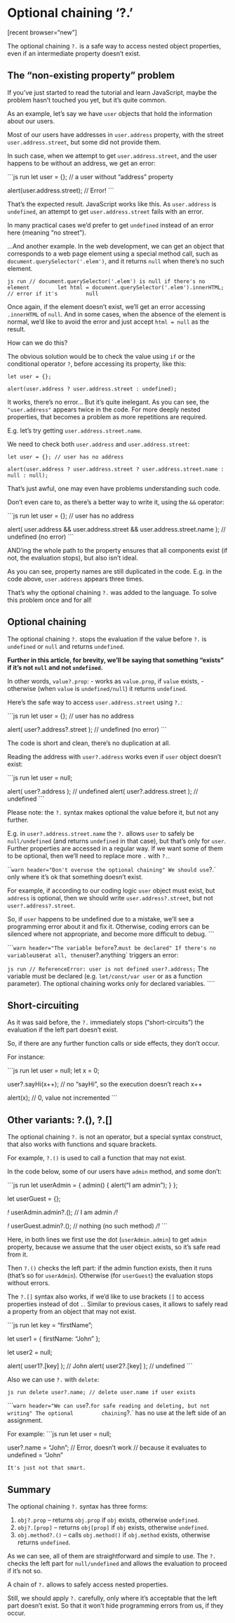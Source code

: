Optional chaining ‘?.’
======================

\[recent browser=“new”\]

The optional chaining `?.` is a safe way to access nested object properties, even if an intermediate property doesn’t exist.

The “non-existing property” problem
-----------------------------------

If you’ve just started to read the tutorial and learn JavaScript, maybe the problem hasn’t touched you yet, but it’s quite common.

As an example, let’s say we have `user` objects that hold the information about our users.

Most of our users have addresses in `user.address` property, with the street `user.address.street`, but some did not provide them.

In such case, when we attempt to get `user.address.street`, and the user happens to be without an address, we get an error:

\`\`\`js run let user = {}; // a user without “address” property

alert(user.address.street); // Error! \`\`\`

That’s the expected result. JavaScript works like this. As `user.address` is `undefined`, an attempt to get `user.address.street` fails with an error.

In many practical cases we’d prefer to get `undefined` instead of an error here (meaning “no street”).

…And another example. In the web development, we can get an object that corresponds to a web page element using a special method call, such as `document.querySelector('.elem')`, and it returns `null` when there’s no such element.

`js run // document.querySelector('.elem') is null if there's no element         let html = document.querySelector('.elem').innerHTML; // error if it's         null`

Once again, if the element doesn’t exist, we’ll get an error accessing `.innerHTML` of `null`. And in some cases, when the absence of the element is normal, we’d like to avoid the error and just accept `html = null` as the result.

How can we do this?

The obvious solution would be to check the value using `if` or the conditional operator `?`, before accessing its property, like this:

    let user = {};

    alert(user.address ? user.address.street : undefined);

It works, there’s no error… But it’s quite inelegant. As you can see, the `"user.address"` appears twice in the code. For more deeply nested properties, that becomes a problem as more repetitions are required.

E.g. let’s try getting `user.address.street.name`.

We need to check both `user.address` and `user.address.street`:

    let user = {}; // user has no address

    alert(user.address ? user.address.street ? user.address.street.name : null : null);

That’s just awful, one may even have problems understanding such code.

Don’t even care to, as there’s a better way to write it, using the `&&` operator:

\`\`\`js run let user = {}; // user has no address

alert( user.address && user.address.street && user.address.street.name ); // undefined (no error) \`\`\`

AND’ing the whole path to the property ensures that all components exist (if not, the evaluation stops), but also isn’t ideal.

As you can see, property names are still duplicated in the code. E.g. in the code above, `user.address` appears three times.

That’s why the optional chaining `?.` was added to the language. To solve this problem once and for all!

Optional chaining
-----------------

The optional chaining `?.` stops the evaluation if the value before `?.` is `undefined` or `null` and returns `undefined`.

**Further in this article, for brevity, we’ll be saying that something “exists” if it’s not `null` and not `undefined`.**

In other words, `value?.prop`: - works as `value.prop`, if `value` exists, - otherwise (when `value` is `undefined/null`) it returns `undefined`.

Here’s the safe way to access `user.address.street` using `?.`:

\`\`\`js run let user = {}; // user has no address

alert( user?.address?.street ); // undefined (no error) \`\`\`

The code is short and clean, there’s no duplication at all.

Reading the address with `user?.address` works even if `user` object doesn’t exist:

\`\`\`js run let user = null;

alert( user?.address ); // undefined alert( user?.address.street ); // undefined \`\`\`

Please note: the `?.` syntax makes optional the value before it, but not any further.

E.g. in `user?.address.street.name` the `?.` allows `user` to safely be `null/undefined` (and returns `undefined` in that case), but that’s only for `user`. Further properties are accessed in a regular way. If we want some of them to be optional, then we’ll need to replace more `.` with `?.`.

\`\``warn header="Don't overuse the optional chaining" We should use`?.\` only where it’s ok that something doesn’t exist.

For example, if according to our coding logic `user` object must exist, but `address` is optional, then we should write `user.address?.street`, but not `user?.address?.street`.

So, if `user` happens to be undefined due to a mistake, we’ll see a programming error about it and fix it. Otherwise, coding errors can be silenced where not appropriate, and become more difficult to debug. \`\`\`

\`\`\``warn header="The variable before`?.`must be declared" If there's no variable`user`at all, then`user?.anything\` triggers an error:

`js run // ReferenceError: user is not defined user?.address;` The variable must be declared (e.g. `let/const/var user` or as a function parameter). The optional chaining works only for declared variables. \`\`\`\`

Short-circuiting
----------------

As it was said before, the `?.` immediately stops (“short-circuits”) the evaluation if the left part doesn’t exist.

So, if there are any further function calls or side effects, they don’t occur.

For instance:

\`\`\`js run let user = null; let x = 0;

user?.sayHi(x++); // no “sayHi”, so the execution doesn’t reach x++

alert(x); // 0, value not incremented \`\`\`

Other variants: ?.(), ?.\[\]
----------------------------

The optional chaining `?.` is not an operator, but a special syntax construct, that also works with functions and square brackets.

For example, `?.()` is used to call a function that may not exist.

In the code below, some of our users have `admin` method, and some don’t:

\`\`\`js run let userAdmin = { admin() { alert(“I am admin”); } };

let userGuest = {};

*!* userAdmin.admin?.(); // I am admin */!*

*!* userGuest.admin?.(); // nothing (no such method) */!* \`\`\`

Here, in both lines we first use the dot (`userAdmin.admin`) to get `admin` property, because we assume that the user object exists, so it’s safe read from it.

Then `?.()` checks the left part: if the admin function exists, then it runs (that’s so for `userAdmin`). Otherwise (for `userGuest`) the evaluation stops without errors.

The `?.[]` syntax also works, if we’d like to use brackets `[]` to access properties instead of dot `.`. Similar to previous cases, it allows to safely read a property from an object that may not exist.

\`\`\`js run let key = “firstName”;

let user1 = { firstName: “John” };

let user2 = null;

alert( user1?.\[key\] ); // John alert( user2?.\[key\] ); // undefined \`\`\`

Also we can use `?.` with `delete`:

`js run delete user?.name; // delete user.name if user exists`

\`\`\``warn header="We can use`?.`for safe reading and deleting, but not writing" The optional         chaining`?.\` has no use at the left side of an assignment.

For example: \`\`\`js run let user = null;

user?.name = “John”; // Error, doesn’t work // because it evaluates to undefined = “John”

    It's just not that smart.

Summary
-------

The optional chaining `?.` syntax has three forms:

1.  `obj?.prop` – returns `obj.prop` if `obj` exists, otherwise `undefined`.
2.  `obj?.[prop]` – returns `obj[prop]` if `obj` exists, otherwise `undefined`.
3.  `obj.method?.()` – calls `obj.method()` if `obj.method` exists, otherwise returns `undefined`.

As we can see, all of them are straightforward and simple to use. The `?.` checks the left part for `null/undefined` and allows the evaluation to proceed if it’s not so.

A chain of `?.` allows to safely access nested properties.

Still, we should apply `?.` carefully, only where it’s acceptable that the left part doesn’t exist. So that it won’t hide programming errors from us, if they occur.
